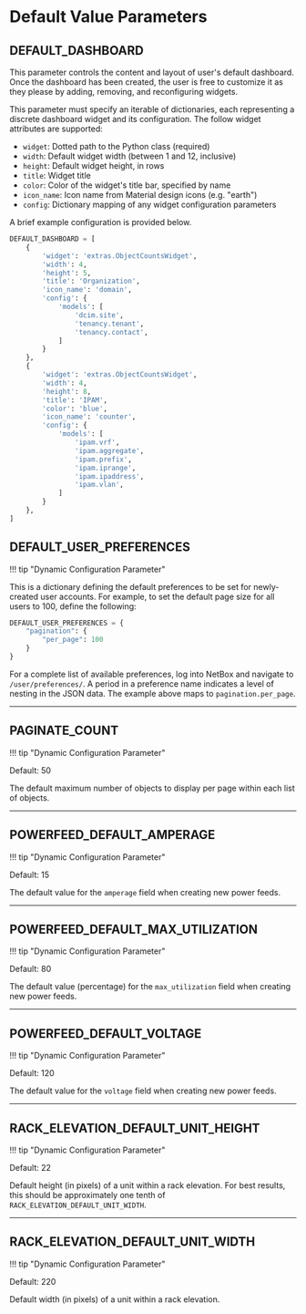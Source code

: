 # Default Value Parameters

## DEFAULT_DASHBOARD

This parameter controls the content and layout of user's default dashboard. Once the dashboard has been created, the user is free to customize it as they please by adding, removing, and reconfiguring widgets.

This parameter must specify an iterable of dictionaries, each representing a discrete dashboard widget and its configuration. The follow widget attributes are supported:

* `widget`: Dotted path to the Python class (required)
* `width`: Default widget width (between 1 and 12, inclusive)
* `height`: Default widget height, in rows
* `title`: Widget title
* `color`: Color of the widget's title bar, specified by name
* `icon_name`: Icon name from Material design icons (e.g. "earth")
* `config`: Dictionary mapping of any widget configuration parameters

A brief example configuration is provided below.

```python
DEFAULT_DASHBOARD = [
    {
        'widget': 'extras.ObjectCountsWidget',
        'width': 4,
        'height': 5,
        'title': 'Organization',
        'icon_name': 'domain',
        'config': {
            'models': [
                'dcim.site',
                'tenancy.tenant',
                'tenancy.contact',
            ]
        }
    },
    {
        'widget': 'extras.ObjectCountsWidget',
        'width': 4,
        'height': 8,
        'title': 'IPAM',
        'color': 'blue',
        'icon_name': 'counter',
        'config': {
            'models': [
                'ipam.vrf',
                'ipam.aggregate',
                'ipam.prefix',
                'ipam.iprange',
                'ipam.ipaddress',
                'ipam.vlan',
            ]
        }
    },
]
```

## DEFAULT_USER_PREFERENCES

!!! tip "Dynamic Configuration Parameter"

This is a dictionary defining the default preferences to be set for newly-created user accounts. For example, to set the default page size for all users to 100, define the following:

```python
DEFAULT_USER_PREFERENCES = {
    "pagination": {
        "per_page": 100
    }
}
```

For a complete list of available preferences, log into NetBox and navigate to `/user/preferences/`. A period in a preference name indicates a level of nesting in the JSON data. The example above maps to `pagination.per_page`.

---

## PAGINATE_COUNT

!!! tip "Dynamic Configuration Parameter"

Default: 50

The default maximum number of objects to display per page within each list of objects.

---

## POWERFEED_DEFAULT_AMPERAGE

!!! tip "Dynamic Configuration Parameter"

Default: 15

The default value for the `amperage` field when creating new power feeds.

---

## POWERFEED_DEFAULT_MAX_UTILIZATION

!!! tip "Dynamic Configuration Parameter"

Default: 80

The default value (percentage) for the `max_utilization` field when creating new power feeds.

---

## POWERFEED_DEFAULT_VOLTAGE

!!! tip "Dynamic Configuration Parameter"

Default: 120

The default value for the `voltage` field when creating new power feeds.

---

## RACK_ELEVATION_DEFAULT_UNIT_HEIGHT

!!! tip "Dynamic Configuration Parameter"

Default: 22

Default height (in pixels) of a unit within a rack elevation. For best results, this should be approximately one tenth of `RACK_ELEVATION_DEFAULT_UNIT_WIDTH`.

---

## RACK_ELEVATION_DEFAULT_UNIT_WIDTH

!!! tip "Dynamic Configuration Parameter"

Default: 220

Default width (in pixels) of a unit within a rack elevation.
